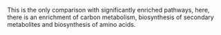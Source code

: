 This is the only comparison with significantly enriched pathways, here, there is an enrichment of carbon metabolism, biosynthesis of secondary metabolites and biosynthesis of amino acids.
